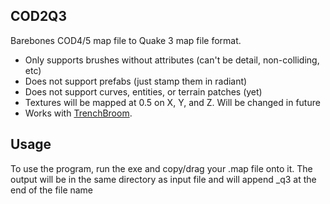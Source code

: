 ## COD2Q3
Barebones COD4/5 map file to Quake 3 map file format.
 - Only supports brushes without attributes (can't be detail, non-colliding, etc)
 - Does not support prefabs (just stamp them in radiant)
 - Does not support curves, entities, or terrain patches (yet)
 - Textures will be mapped at 0.5 on X, Y, and Z. Will be changed in future
 - Works with [TrenchBroom](https://trenchbroom.github.io/).
 
## Usage
To use the program, run the exe and copy/drag your .map file onto it.
The output will be in the same directory as input file and will append _q3 at the end of the file name
